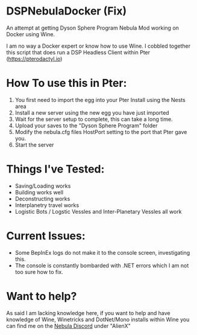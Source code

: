 # DSPNebulaDocker (Fix)
An attempt at getting Dyson Sphere Program Nebula Mod working on Docker using Wine.

I am no way a Docker expert or know how to use Wine. I cobbled together this script that does run a DSP Headless Client within Pter (https://pterodactyl.io)

# How To use this in Pter:
1. You first need to import the egg into your Pter Install using the Nests area
2. Install a new server using the new egg you have just imported
3. Wait for the server setup to complete, this can take a long time.
4. Upload your saves to the "Dyson Sphere Program" folder
5. Modify the nebula.cfg files HostPort setting to the port that Pter gave you.
6. Start the server

# Things I've Tested:
- Saving/Loading works
- Building works well
- Deconstructing works
- Interplanetry travel works
- Logistic Bots / Logstic Vessles and Inter-Planetary Vessles all work

# Current Issues:
- Some BepInEx logs do not make it to the console screen, investigating this.
- The console is constantly bombarded with .NET errors which I am not too sure how to fix.

# Want to help?
As said I am lacking knowledge here, if you want to help and have knowledge of Wine, Winetricks and DotNet/Mono installs within Wine you can find me on the [Nebula Discord](https://discord.gg/UHeB2QvgDa) under "AlienX"
